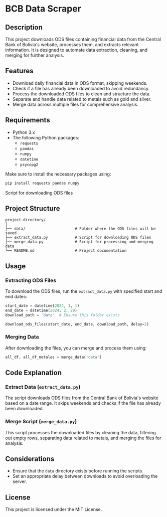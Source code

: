 
# BCB Data Scraper

## Description
This project downloads ODS files containing financial data from the Central Bank of Bolivia's website, processes them, and extracts relevant information. It is designed to automate data extraction, cleaning, and merging for further analysis.

## Features
- Download daily financial data in ODS format, skipping weekends.
- Check if a file has already been downloaded to avoid redundancy.
- Process the downloaded ODS files to clean and structure the data.
- Separate and handle data related to metals such as gold and silver.
- Merge data across multiple files for comprehensive analysis.

## Requirements
- Python 3.x
- The following Python packages:
  - `requests`
  - `pandas`
  - `numpy`
  - `datetime`
  - `psycopg2`

Make sure to install the necessary packages using:
```bash
pip install requests pandas numpy
```
Script for downloading ODS files
## Project Structure
```
project-directory/
│
├── data/                      # Folder where the ODS files will be saved
├── extract_data.py            # Script for downloading ODS files
├── merge_data.py              # Script for processing and merging data
└── README.md                  # Project documentation
```

## Usage

### Extracting ODS Files
To download the ODS files, run the `extract_data.py` with specified start and end dates:
```python
start_date = datetime(2024, 1, 1)
end_date = datetime(2024, 2, 29)
download_path = 'data'  # Ensure this folder exists

download_ods_files(start_date, end_date, download_path, delay=2)
```

### Merging Data
After downloading the files, you can merge and process them using:
```python
all_df, all_df_metales = merge_data('data')
```

## Code Explanation

### Extract Data (`extract_data.py`)
The script downloads ODS files from the Central Bank of Bolivia's website based on a date range. It skips weekends and checks if the file has already been downloaded.

### Merge Script (`merge_data.py`)
This script processes the downloaded files by cleaning the data, filtering out empty rows, separating data related to metals, and merging the files for analysis.

## Considerations
- Ensure that the `data` directory exists before running the scripts.
- Set an appropriate delay between downloads to avoid overloading the server.

## License
This project is licensed under the MIT License.
